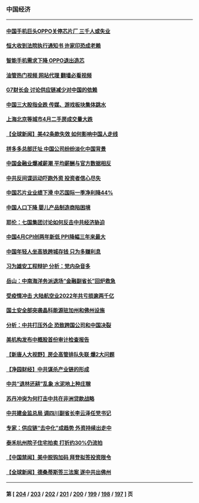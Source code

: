 ### 中国经济
---
#### [中国手机巨头OPPO关停芯片厂 三千人或失业](../../pages/ncid283/n13995142.md?05131245) 
#### [恒大收到法院执行通知书 许家印恐成老赖](../../pages/ncid283/n13995068.md?05131245) 
#### [智能手机需求下降 OPPO退出造芯](../../pages/ncid283/n13994948.md?05131245) 
#### [油管热门视频 网站代理 翻墙必看视频](http://138.2.39.72:81/youtube.html?epic-marker?05131245)
#### [G7财长会 讨论供应链减少对中国的依赖](../../pages/ncid283/n13994903.md?05131245) 
#### [中国三大股指全跌 传媒、游戏板块集体跳水](../../pages/ncid283/n13994759.md?05131245) 
#### [上海北京等城市4月二手房成交量大跌](../../pages/ncid283/n13994655.md?05131245) 
#### [【全球新闻】美42条款失效 如何影响中国人走线](../../pages/ncid283/n13994699.md?05131245) 
#### [拼多多总部迁址 中国公司纷纷淡化中国背景](../../pages/ncid283/n13994366.md?05131245) 
#### [中国金融业爆减薪潮 平均薪酬与官方数据相反](../../pages/ncid283/n13994415.md?05131245) 
#### [中共反间谍运动吓跑外资 投资者信心尽失](../../pages/ncid283/n13994515.md?05131245) 
#### [中国芯片业业绩下滑 中芯国际一季净利降44%](../../pages/ncid283/n13994292.md?05131245) 
#### [中国人口下降 婴儿产品制造商陷困境](../../pages/ncid283/n13994277.md?05131245) 
#### [耶伦：七国集团讨论如何反击中共经济胁迫](../../pages/ncid283/n13994141.md?05131245) 
#### [中国4月CPI创两年新低 PPI降幅三年来最大](../../pages/ncid283/n13993744.md?05131245) 
#### [中国年轻人坐高铁跨城存钱 只为多赚利息](../../pages/ncid283/n13994133.md?05131245) 
#### [习为雄安工程辩护 分析：党内杂音多](../../pages/ncid283/n13993747.md?05131245) 
#### [岳山：中南海洋务派退场“金融副省长”回炉救急](../../pages/ncid283/n13993890.md?05131245) 
#### [受疫情冲击 大陆航空业2022年共亏损逾两千亿](../../pages/ncid283/n13993427.md?05131245) 
#### [国土安全部突袭晶科能源驻加州和佛州设施](../../pages/ncid283/n13993270.md?05131245) 
#### [分析：中共打压外企 恐致跨国公司和中国决裂](../../pages/ncid283/n13993252.md?05131245) 
#### [美机构发布中概股首份审计检查报告](../../pages/ncid283/n13993266.md?05131245) 
#### [【新唐人大视野】房企高管排队失联 爆2大问题](../../pages/ncid283/n13993235.md?05131245) 
#### [【净园财经】中共谋杀产业链的形成](../../pages/ncid283/n13993205.md?05131245) 
#### [中共“退林还耕”乱象 水泥地上种庄稼](../../pages/ncid283/n13993159.md?05131245) 
#### [苏丹冲突为何打击中共在非洲贷款战略](../../pages/ncid283/n13993193.md?05131245) 
#### [中共建金监总局 调四川副省长李云泽任党书记](../../pages/ncid283/n13992951.md?05131245) 
#### [专家：供应链“去中化”成趋势 外资持续出走中](../../pages/ncid283/n13992904.md?05131245) 
#### [泰禾杭州院子住宅拍卖 打折约30%仍流拍](../../pages/ncid283/n13992970.md?05131245) 
#### [【中国禁闻】美中脱钩加码 拜登拟签投资限令](../../pages/ncid283/n13992461.md?05131245) 
#### [【全球新闻】德桑蒂斯签三法案 逐中共出佛州](../../pages/ncid283/n13992919.md?05131245) 

---
#### 第 [ [204](./204.md?05131245) / [203](./203.md?05131245) / [202](./202.md?05131245) / [201](./201.md?05131245) / [200](./200.md?05131245) / [199](./199.md?05131245) / [198](./198.md?05131245) / [197](./197.md?05131245) ] 页
